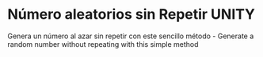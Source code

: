 # Número aleatorios sin Repetir UNITY
Genera un número al azar sin repetir con este sencillo método - Generate a random number without repeating with this simple method
